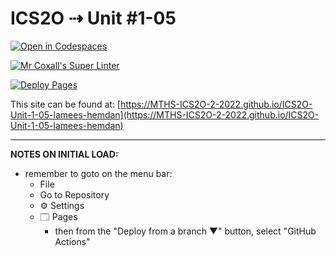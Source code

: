 # ICS2O ⇢ Unit #1-05

[![Open in Codespaces](https://classroom.github.com/assets/launch-codespace-f4981d0f882b2a3f0472912d15f9806d57e124e0fc890972558857b51b24a6f9.svg)](https://classroom.github.com/open-in-codespaces?assignment_repo_id=10226785)

[![Mr Coxall's Super Linter](https://github.com/MTHS-ICS2O-2-2022/ICS2O-Unit-1-05-lamees-hemdan/workflows/Mr%20Coxall's%20Super%20Linter/badge.svg)](https://github.com/MTHS-ICS2O-2-2022/ICS2O-Unit-1-05-lamees-hemdan/actions)

[![Deploy Pages](https://github.com/MTHS-ICS2O-2-2022/ICS2O-Unit-1-05-lamees-hemdan/workflows/Deploy%20Pages/badge.svg)](https://github.com/MTHS-ICS2O-2-2022/ICS2O-Unit-1-05-lamees-hemdan/actions)

This site can be found at: [https://MTHS-ICS2O-2-2022.github.io/ICS2O-Unit-1-05-lamees-hemdan](https://MTHS-ICS2O-2-2022.github.io/ICS2O-Unit-1-05-lamees-hemdan)

---

**NOTES ON INITIAL LOAD:**
- remember to goto on the menu bar:
  - File
  - Go to Repository
  - ⚙ Settings
  - 🗔 Pages
    - then from the "Deploy from a branch ▼" button, select "GitHub Actions"
